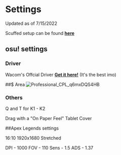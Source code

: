 # Settings

Updated as of 7/15/2022

Scuffed setup can be found <b><a href="gear.md">here</a></b>
  
## osu! settings

### Driver
Wacom's Offcial Driver <b><a href="https://www.wacom.com/en-us/support/product-support/drivers">Get it here!</a></b> (It's the best imo)

##$ Area 
![Professional_CPL_q6mxDQS4HB](https://user-images.githubusercontent.com/68185772/179213123-b3110785-b84a-47d3-beec-0c9cc679741b.png)

### Others
Q and T for K1 - K2
  
Drag with a "On Paper Feel" Tablet Cover

##Apex Legends settings

16:10
1920x1680 Stretched

DPI - 1000
FOV - 110
Sens - 1.5
ADS - 1.37
